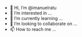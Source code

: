 - 👋 Hi, I’m @imanuelratu
- 👀 I’m interested in ...
- 🌱 I’m currently learning ...
- 💞️ I’m looking to collaborate on ...
- 📫 How to reach me ...

<!---
imanuelratu/imanuelratu is a ✨ special ✨ repository because its `README.md` (this file) appears on your GitHub profile.
You can click the Preview link to take a look at your changes.
--->
